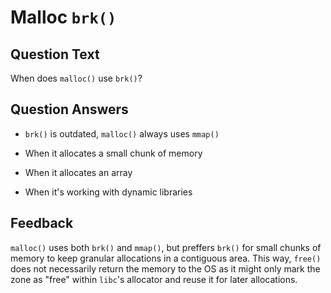 # Malloc `brk()`

## Question Text

When does `malloc()` use `brk()`?

## Question Answers

- `brk()` is outdated, `malloc()` always uses `mmap()`

+ When it allocates a small chunk of memory

- When it allocates an array

- When it's working with dynamic libraries

## Feedback

`malloc()` uses both `brk()` and `mmap()`, but preffers `brk()` for small chunks of memory to keep granular allocations in a contiguous area.
This way, `free()` does not necessarily return the memory to the OS as it might only mark the zone as "free" within `libc`'s allocator and reuse it for later allocations.
